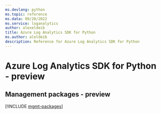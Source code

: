 ```yaml
---
ms.devlang: python
ms.topic: reference
ms.data: 09/20/2022
ms.service: loganalytics
author: alexeldeib
title: Azure Log Analytics SDK for Python
ms.author: aleldeib
description: Reference for Azure Log Analytics SDK for Python
---
```

# Azure Log Analytics SDK for Python - preview

## Management packages - preview
[!INCLUDE [mgmt-packages](log-analytics-mgmt-index.md)]